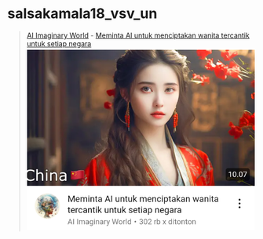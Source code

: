 # salsakamala18_vsv_un
> [AI Imaginary World]() - [Meminta AI untuk menciptakan wanita tercantik untuk setiap negara](https://youtu.be/CnN0H7_-FA8) <img src="media/CnN0H7_-FA8/Screenshot_2024-11-17-12-04-46-32.png">
